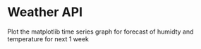 # Weather API 

Plot the matplotlib time series graph for forecast of humidty and temperature for next 1 week
